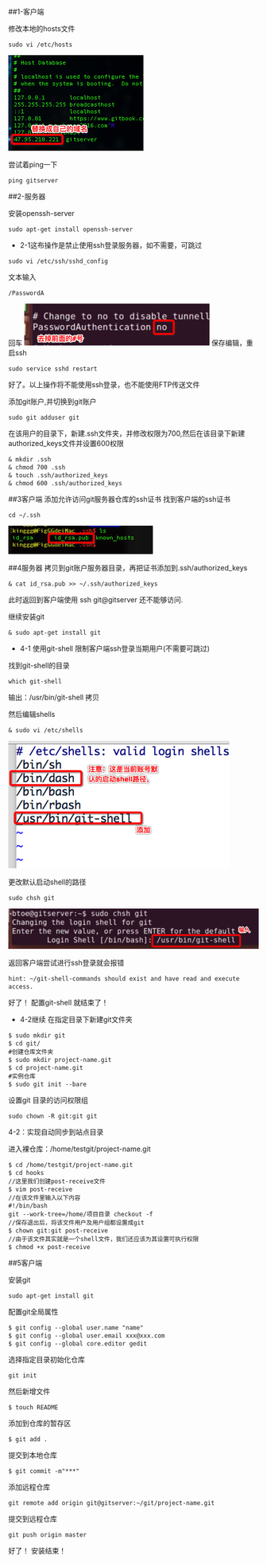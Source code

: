 ##1-客户端

修改本地的hosts文件
```
sudo vi /etc/hosts
```
![](/assets/Snip20171114_1.png)

尝试着ping一下

```
ping gitserver
```
##2-服务器

安装openssh-server

```
sudo apt-get install openssh-server
```


 - 2-1这布操作是禁止使用ssh登录服务器，如不需要，可跳过
```
sudo vi /etc/ssh/sshd_config 
```
文本输入

```
/PasswordA
```
回车
![](/assets/Snip20171114_2.png)
保存编辑，重启ssh

```
sudo service sshd restart
```
好了。以上操作将不能使用ssh登录，也不能使用FTP传送文件


添加git账户,并切换到git账户

```
sudo git adduser git
```
在该用户的目录下，新建.ssh文件夹，并修改权限为700,然后在该目录下新建authorized_keys文件并设置600权限

```
& mkdir .ssh
& chmod 700 .ssh
& touch .ssh/authorized_keys
& chmod 600 .ssh/authorized_keys
```

##3客户端
添加允许访问git服务器仓库的ssh证书
找到客户端的ssh证书

```
cd ~/.ssh
```
![](/assets/Snip20171114_3.png)

##4服务器
拷贝到git账户服务器目录，再把证书添加到.ssh/authorized_keys

```
& cat id_rsa.pub >> ~/.ssh/authorized_keys

```
此时返回到客户端使用 ssh git@gitserver 还不能够访问.

继续安装git

```
& sudo apt-get install git
```

 - 4-1 使用git-shell 限制客户端ssh登录当期用户(不需要可跳过)

找到git-shell的目录

```
which git-shell
```
输出：/usr/bin/git-shell   拷贝

然后编辑shells

```
& sudo vi /etc/shells 
```
![](/assets/Snip20171114_5.png)

更改默认启动shell的路径

```
sudo chsh git
```
![](/assets/Snip20171114_6.png)

返回客户端尝试进行ssh登录就会报错
```
hint: ~/git-shell-commands should exist and have read and execute access.
```
好了！ 配置git-shell 就结束了！


 - 4-2继续
 在指定目录下新建git文件夹
 
```
$ sudo mkdir git
$ cd git/
#创建仓库文件夹
$ sudo mkdir project-name.git
$ cd project-name.git
#实例仓库
$ sudo git init --bare
```
设置git 目录的访问权限组

```
sudo chown -R git:git git
```

4-2：实现自动同步到站点目录

进入裸仓库：/home/testgit/project-name.git


```
$ cd /home/testgit/project-name.git
$ cd hooks
//这里我们创建post-receive文件
$ vim post-receive
//在该文件里输入以下内容
#!/bin/bash
git --work-tree=/home/项目目录 checkout -f
//保存退出后，将该文件用户及用户组都设置成git
$ chown git:git post-receive
//由于该文件其实就是一个shell文件，我们还应该为其设置可执行权限
$ chmod +x post-receive

```


##5客户端

安装git

```
sudo apt-get install git
```
配置git全局属性


```
$ git config --global user.name "name"
$ git config --global user.email xxx@xxx.com
$ git config --global core.editor gedit

```

选择指定目录初始化仓库

```
git init
```
然后新增文件

```
$ touch README
```
添加到仓库的暂存区

```
$ git add .
```
提交到本地仓库

```
$ git commit -m"***"
```

添加远程仓库

```
git remote add origin git@gitserver:~/git/project-name.git
```

提交到远程仓库

```
git push origin master
```

好了！  安装结束！


























